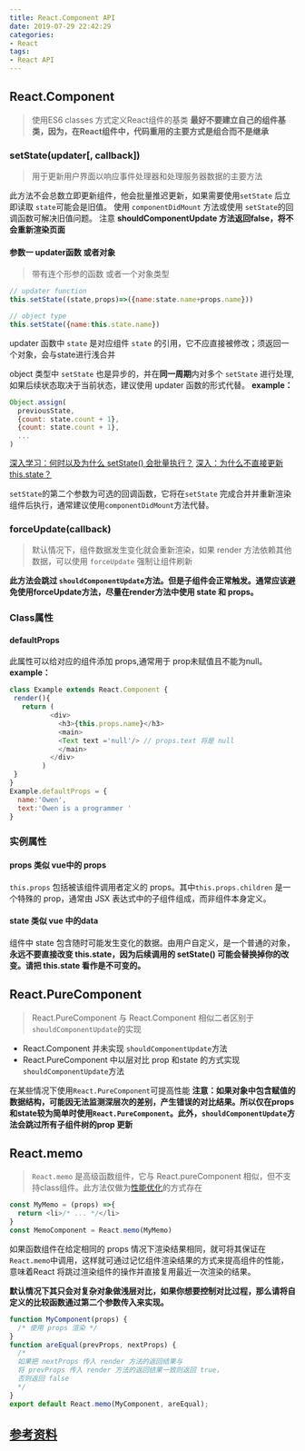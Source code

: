 ```yaml
---
title: React.Component API
date: 2019-07-29 22:42:29
categories:
- React
tags:
- React API
---
```


## React.Component
> 使用ES6 classes 方式定义React组件的基类
**最好不要建立自己的组件基类，因为，在React组件中，代码重用的主要方式是组合而不是继承**

### setState(updater[, callback])
> 用于更新用户界面以响应事件处理器和处理服务器数据的主要方法

此方法不会总数立即更新组件，他会批量推迟更新，如果需要使用`setState` 后立即读取 `state`可能会是旧值。
使用 `componentDidMount` 方法或使用 `setState`的回调函数可解决旧值问题。
注意 **shouldComponentUpdate 方法返回false，将不会重新渲染页面**

#### 参数一 updater函数 或者对象
> 带有连个形参的函数 或者一个对象类型
```javascript
// updater function
this.setState((state,props)=>({name:state.name+props.name}))

// object type
this.setState({name:this.state.name})
```
updater 函数中 `state` 是对应组件 `state` 的引用，它不应直接被修改；须返回一个对象，会与state进行浅合并

object 类型中 `setState` 也是异步的，并在**同一周期**内对多个 `setState` 进行处理,如果后续状态取决于当前状态，建议使用 updater 函数的形式代替。
**example：**
```javascript
Object.assign(
  previousState,
  {count: state.count + 1},
  {count: state.count + 1},
  ...
)

```
[深入学习：何时以及为什么 setState() 会批量执行？](https://stackoverflow.com/questions/48563650/does-react-keep-the-order-for-state-updates/48610973#48610973)
[深入：为什么不直接更新 this.state？](https://github.com/facebook/react/issues/11527#issuecomment-360199710)


`setState`的第二个参数为可选的回调函数，它将在`setState` 完成合并并重新渲染组件后执行，通常建议使用`componentDidMount`方法代替。

### forceUpdate(callback)
> 默认情况下，组件数据发生变化就会重新渲染，如果 render 方法依赖其他数据，可以使用 `forceUpdate` 强制让组件刷新

**此方法会跳过 `shouldComponentUpdate`方法。但是子组件会正常触发。通常应该避免使用forceUpdate方法，尽量在render方法中使用 state 和 props。**

### Class属性

#### defaultProps
此属性可以给对应的组件添加 props,通常用于 prop未赋值且不能为null。
**example：**
```javascript
class Example extends React.Component {
 render(){
   return (
          <div>
            <h3>{this.props.name}</h3>
            <main>
            <Text text ='null'/> // props.text 将是 null
            </main>
          </div>
        )
 }
}
Example.defaultProps = {
  name:'Owen',
  text:'Owen is a programmer '
}
```

### 实例属性

#### props 类似 vue中的 props
`this.props` 包括被该组件调用者定义的 props。其中`this.props.children` 是一个特殊的 prop，通常由 JSX 表达式中的子组件组成，而非组件本身定义。

#### state 类似 vue 中的data
组件中 state 包含随时可能发生变化的数据。由用户自定义，是一个普通的对象，**永远不要直接改变 this.state，因为后续调用的 setState() 可能会替换掉你的改变。请把 this.state 看作是不可变的。**


## React.PureComponent
> React.PureComponent 与 React.Component 相似二者区别于 `shouldComponentUpdate`的实现
- React.Component 并未实现 `shouldComponentUpdate`方法
- React.PureComponent 中以层对比 prop 和state 的方式实现`shouldComponentUpdate`方法

在某些情况下使用`React.PureComponent`可提高性能
**注意：如果对象中包含赋值的数据结构，可能因无法监测深层次的差别，产生错误的对比结果。所以仅在props和state较为简单时使用`React.PureComponent`。此外，`shouldComponentUpdate`方法会跳过所有子组件树的prop 更新**

## React.memo
> `React.memo` 是高级函数组件，它与 React.pureComponent 相似，但不支持class组件。此方法仅做为[性能优化](https://zh-hans.reactjs.org/docs/optimizing-performance.html)的方式存在
```javascript
const MyMemo = (props) =>{
  return <li>/* ... */</li>
}
const MemoComponent = React.memo(MyMemo)
```
如果函数组件在给定相同的 props 情况下渲染结果相同，就可将其保证在 `React.memo`中调用，这样就可通过记忆组件渲染结果的方式来提高组件的性能，意味着React 将跳过渲染组件的操作并直接复用最近一次渲染的结果。

**默认情况下其只会对复杂对象做浅层对比，如果你想要控制对比过程，那么请将自定义的比较函数通过第二个参数传入来实现。**
```javascript
function MyComponent(props) {
  /* 使用 props 渲染 */
}
function areEqual(prevProps, nextProps) {
  /*
  如果把 nextProps 传入 render 方法的返回结果与
  将 prevProps 传入 render 方法的返回结果一致则返回 true，
  否则返回 false
  */
}
export default React.memo(MyComponent, areEqual);
```

## [参考资料](https://zh-hans.reactjs.org/docs/react-component.html#setstate)